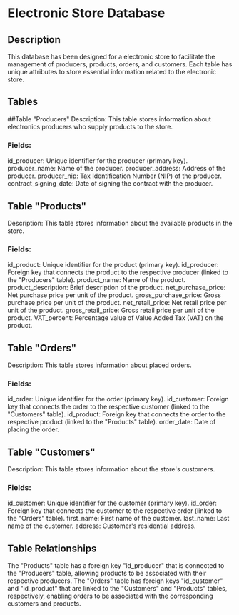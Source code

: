 # Electronic Store Database 
## Description
This database has been designed for a electronic store to facilitate the management of producers, products, orders, and customers. Each table has unique attributes to store essential information related to the electronic store.

## Tables
##Table "Producers"
Description: This table stores information about electronics producers who supply products to the store.
### Fields:
id_producer: Unique identifier for the producer (primary key).
producer_name: Name of the producer.
producer_address: Address of the producer.
producer_nip: Tax Identification Number (NIP) of the producer.
contract_signing_date: Date of signing the contract with the producer.

## Table "Products"
Description: This table stores information about the available products in the store.
### Fields:
id_product: Unique identifier for the product (primary key).
id_producer: Foreign key that connects the product to the respective producer (linked to the "Producers" table).
product_name: Name of the product.
product_description: Brief description of the product.
net_purchase_price: Net purchase price per unit of the product.
gross_purchase_price: Gross purchase price per unit of the product.
net_retail_price: Net retail price per unit of the product.
gross_retail_price: Gross retail price per unit of the product.
VAT_percent: Percentage value of Value Added Tax (VAT) on the product.

## Table "Orders"
Description: This table stores information about placed orders.
### Fields:
id_order: Unique identifier for the order (primary key).
id_customer: Foreign key that connects the order to the respective customer (linked to the "Customers" table).
id_product: Foreign key that connects the order to the respective product (linked to the "Products" table).
order_date: Date of placing the order.

## Table "Customers"
Description: This table stores information about the store's customers.
### Fields:
id_customer: Unique identifier for the customer (primary key).
id_order: Foreign key that connects the customer to the respective order (linked to the "Orders" table).
first_name: First name of the customer.
last_name: Last name of the customer.
address: Customer's residential address.

## Table Relationships
The "Products" table has a foreign key "id_producer" that is connected to the "Producers" table, allowing products to be associated with their respective producers.
The "Orders" table has foreign keys "id_customer" and "id_product" that are linked to the "Customers" and "Products" tables, respectively, enabling orders to be associated with the corresponding customers and products.
